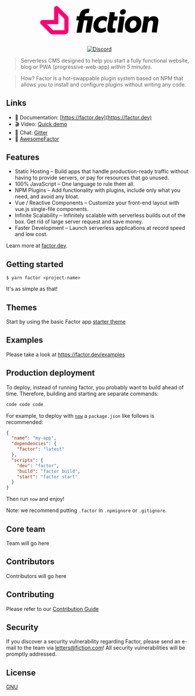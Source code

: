 <p style="width:320px;margin:0 auto;"><svg xmlns="http://www.w3.org/2000/svg" viewBox="0 0 509.25 122.21"><path d="M290,80.35c-3.38-4.61-9.47-6.72-14.88-6.72-11.1,0-18.81,10.22-18.81,21.29,0,8.82,5.54,14,13.94,14a29.62,29.62,0,0,0,17.46-6.31l1.9,17.08c-6.5,5.46-17.6,7.84-25.59,7.84-16.91,0-29.1-11.62-29.1-29.29,0-23.52,17.23-42.56,40.34-42.56,6.64,0,15.69,2,20.56,7.28Z" transform="translate(-5.55 -12.15)" class="thelogotext"></path><path d="M325,57h14.83l-2.94,17.22H322.2c-1.55,9.38-4.31,19.75-4.31,29.29,0,4.06,2,5.31,5.74,5.31a18.41,18.41,0,0,0,6.72-1.25l-1.73,17.78a66.5,66.5,0,0,1-15.81,2.24c-11.06,0-17.64-5-17.64-16.52,0-12.18,3.35-25.06,5.16-36.83L303.09,57h0l1.4-8.68a40.32,40.32,0,0,0,.27-5.6,28.27,28.27,0,0,0-.27-4.31h21.7a19.66,19.66,0,0,1,.4,4.59,38,38,0,0,1-.56,6.31Z" transform="translate(-5.55 -12.15)" class="thelogotext"></path><path d="M339.12,126a17.24,17.24,0,0,1-.56-4.9,34.78,34.78,0,0,1,.56-6l7.42-48a44.07,44.07,0,0,0,.42-5.74,28.28,28.28,0,0,0-.28-4.31h21.7a19.49,19.49,0,0,1,.43,4.63,39,39,0,0,1-.56,6.29l-7.42,48a37.28,37.28,0,0,0-.42,5.17,23.74,23.74,0,0,0,.42,4.9Zm21.11-76.73c-5.89,0-10.64-3.36-10.64-9.66,0-8.12,6.43-13.86,14.42-13.86,6,0,10.64,3.36,10.64,9.65,0,8-6.41,13.87-14.42,13.87" transform="translate(-5.55 -12.15)" class="thelogotext"></path><path d="M400.71,127.53c-17,0-30.14-10.22-30.14-29.12,0-24.36,17.4-42.7,40.93-42.7,17.14,0,30.15,10.33,30.15,29.29,0,24.31-17.26,42.53-40.94,42.53m8.11-53.91c-10.9,0-17.14,11.2-17.14,21.54,0,7.84,4,13.72,11.83,13.72,10.89,0,17.14-11.2,17.14-21.53,0-7.84-4-13.72-11.8-13.72Z" transform="translate(-5.55 -12.15)" class="thelogotext"></path><path d="M487.49,126a17.24,17.24,0,0,1-.56-4.9,34.78,34.78,0,0,1,.56-6L491.41,90a38.89,38.89,0,0,0,.7-6.89c0-5.75-2.24-9-8.26-9-9.8,0-13,9.38-14.28,17.64L464.1,126H442.27l9.27-58.63a48.73,48.73,0,0,0,.41-6,29.62,29.62,0,0,0-.28-4.31h21.54a19.43,19.43,0,0,1,.42,4.63,37.14,37.14,0,0,1-.42,5.16h.14c5-6.71,12.46-11.06,21-11.06,13.71,0,20.44,6.58,20.44,20.16a55.25,55.25,0,0,1-.86,9.52L509,115.93a38.9,38.9,0,0,0-.43,5.17A24.47,24.47,0,0,0,509,126Z" transform="translate(-5.55 -12.15)" class="thelogotext"></path><path d="M197.3,55.86c1.16-6.82,1.9-12.29,10.3-13.5,3.12-.35,4.29-.78,7.23-.44l3.67-17.26c-4.64-1.45-9.76-.68-14-.28-21.24,2-26.92,13.47-29.83,31.47h-11l-2.22,17.86H171.9s-6.24,34.61-6.66,37.11S162.3,127,162.3,127l22.59-.32s-.39.14.78-7.12l8.43-45.85h15.38L203,113c-.43,2.46-1.49,13.47-1.49,13.47l21.63-.15a98.59,98.59,0,0,1,.75-10.42c.44-4.16,5.66-31.48,5.66-31.48.82-5.18,2.09-12.77,3.22-18.82a33.81,33.81,0,0,0,.45-9.76Z" transform="translate(-5.55 -12.15)" class="thelogotext"></path><path d="M111,134.37H58.08A12.78,12.78,0,0,1,49,130.6L8.67,90.27a10.61,10.61,0,0,1,7.5-18.12h49.4V22.74A10.58,10.58,0,0,1,72.12,13a10.73,10.73,0,0,1,11.57,2.29L124,55.57a12.83,12.83,0,0,1,3.76,9.1v52.9A16.82,16.82,0,0,1,111,134.37Zm-50.7-18.18h49.33V66.87L83.75,41V90.33H34.43Z" transform="translate(-5.55 -12.15)" fill="#ff0076"></path></svg>
</p><br/>

<p align="center">
  <a href="https://gitter.im/fiction-com/community"><img src="https://badgen.net/badge/chat/on%20Gitter" alt="Discord"></a>
 </p>

> Serverless CMS designed to help you start a fully functional website, blog or PWA (progressive-web-app) *within 5 minutes*.

> How? Factor is a hot-swappable plugin system based on NPM that allows you to install and configure plugins without writing any code.

## Links

- 📘 Documentation: [https://factor.dev](https://factor.dev)
- 🎬 Video: [Quick demo](https://www.youtube.com/channel/UCQ8sF_omtjTrptpm3Smnx3w)
- 💬 Chat: [Gitter](https://gitter.im/fiction-com/community)
- 🌟 [AwesomeFactor](https://awesome.factor.dev/)

## Features

- Static Hosting – Build apps that handle production-ready traffic without having to provide servers, or pay for resources that go unused.
- 100% JavaScript – One language to rule them all.
- NPM Plugins – Add functionality with plugins, include only what you need, and avoid any bloat.
- Vue / Reactive Components – Customize your front-end layout with vue.js single-file components.
- Infinite Scalability – Infinitely scalable with serverless builds out of the box. Get rid of large server request and save money.
- Faster Development – Launch serverless applications at record speed and low cost.

Learn more at [factor.dev](https://factor.dev).


## Getting started

```
$ yarn factor <project-name>
```

It's as simple as that!

## Themes
Start by using the basic Factor app [starter theme](#starter-theme-url)

## Examples

Please take a look at https://factor.dev/examples

## Production deployment

To deploy, instead of running factor, you probably want to build ahead of time. Therefore, building and starting are separate commands:

```bash
code code code
```

For example, to deploy with [`now`](https://zeit.co/now) a `package.json` like follows is recommended:
```json
{
  "name": "my-app",
  "dependencies": {
    "factor": "latest"
  },
  "scripts": {
    "dev": "factor",
    "build": "factor build",
    "start": "factor start"
  }
}
```

Then run `now` and enjoy!

Note: we recommend putting `.factor` in `.npmignore` or `.gitignore`.

## Core team
Team will go here

## Contributors
Contributors will go here

## Contributing

Please refer to our [Contribution Guide](https://factor.fiction.com/guide/contribution)


## Security

If you discover a security vulnerability regarding Factor, please send an e-mail to the team via letters@fiction.com! All security vulnerabilities will be promptly addressed.

## License

[GNU](https://github.com/fiction-com/factor/blob/master/LICENSE)